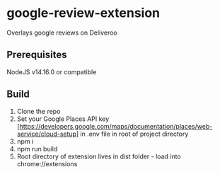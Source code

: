 # google-review-extension

Overlays google reviews on Deliveroo

## Prerequisites

NodeJS v14.16.0 or compatible

## Build

1. Clone the repo
2. Set your Google Places API key [https://developers.google.com/maps/documentation/places/web-service/cloud-setup] in .env file in root of project directory
3. npm i
4. npm run build
5. Root directory of extension lives in dist folder - load into chrome://extensions
